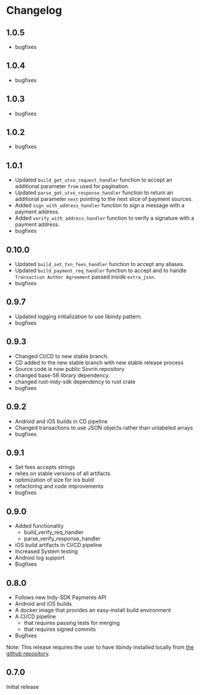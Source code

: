 # Changelog

## 1.0.5
* bugfixes 

## 1.0.4
* bugfixes 

## 1.0.3
* bugfixes 

## 1.0.2
* bugfixes

## 1.0.1
* Updated `build_get_utxo_request_handler` function to accept an additional parameter `from` used for pagination.
* Updated `parse_get_utxo_response_handler` function to return an additional parameter `next` pointing to the next slice of payment sources.
* Added `sign_with_address_handler` function to sign a message with a payment address.
* Added `verify_with_address_handler` function to verify a signature with a payment address.
* bugfixes

## 0.10.0
* Updated `build_set_txn_fees_handler` function to accept any aliases.
* Updated `build_payment_req_handler` function to accept and to handle `Transaction Author Agreement` passed inside `extra_json`.
* bugfixes

## 0.9.7
* Updated logging initialization to use libindy pattern.
* bugfixes

## 0.9.3
* Changed CI/CD to new stable branch.
* CD added to the new stable branch with new stable release process
* Source code is now public Sovrin repository
* changed base-58 library dependency.
* changed rust-indy-sdk dependency to rust crate
* bugfixes

## 0.9.2
* Android and iOS builds in CD pipeline
* Changed transactions to use JSON objects rather than unlabeled arrays
* bugfixes

## 0.9.1
* Set fees accepts strings
* relies on stable versions of all artifacts
* optimization of size for ios build
* refactoring and code improvements
* bugfixes

## 0.9.0
* Added functionality
    * build_verify_req_handler
    * parse_verify_response_handler
* iOS build artifacts in CI/CD pipeline
* Increased System testing
* Android log support
* Bugfixes

## 0.8.0

* Follows new Indy-SDK Payments API
* Android and iOS builds
* A docker image that provides an easy-install build environment
* A CI/CD pipeline
    * that requires passing tests for merging
    * that requires signed commits
* Bugfixes

Note: This release requires the user to have libindy installed locally from [the github repository](https://github.com/hyperledger/indy-sdk). 


## 0.7.0
Initial release
